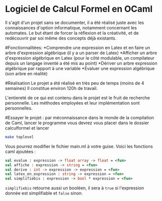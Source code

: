 # Logiciel de Calcul Formel en OCaml

Il s'agit d'un projet sans se documenter, il a été réalisé juste avec les connaissances d'option informatique, notamment concernant les automates. Le but étant de forcer la réflexion et la créativité, et de redécouvrir par soi même des concepts déjà existants.

#Fonctionnalitées:
*Comprendre une expression en Latex et en faire un arbre d'expression algébrique (il y a un parser de Latex)
*Afficher un arbre d'expression algébrique en Latex (pour le côté modulable, un compilateur depuis un langage inventé a été mis au point)
*Dériver un arbre expression algébrique par rapport à une variable
*Evaluer une expression algébrique (son arbre en réalité)

#Réalisation
Le projet a été réalisé en très peu de temps (moins de 4 semaines)
Il constitue environ 120h de travail.

L'entiereté de ce qui est contenu dans le projet est le fruit de recherche personnelle. Les méthodes employées et leur implémentation sont personnelles.

#Essayer le projet :
par méconnaissance dans le monde de la compilation de Caml, lancer le programme vous devrez vous placer dans le dossier calculformel et lancer 
```bash
make toplevel
```

Vous pourrez modifier le fichier main.ml à votre guise. Voici les fonctions caml ajoutées :
```OCaml
val evalue : expression -> float array -> float = <fun>
val affiche : expression -> string = <fun>
val derive : int -> expression -> expression = <fun>
val latex_en_expression : string -> expression = <fun>
val simplifiebis : expression -> bool * expression = <fun>
```
```simplifiebis``` retourne aussi un booléen, il sera à ```true``` si l'expression donnée est simplifiable et ```false``` sinon.